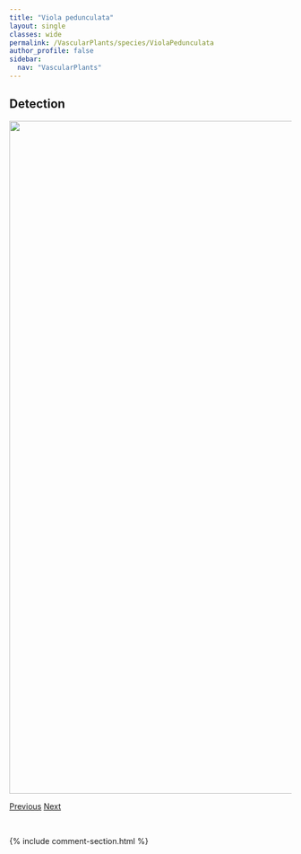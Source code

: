 ```yaml
---
title: "Viola pedunculata"
layout: single
classes: wide
permalink: /VascularPlants/species/ViolaPedunculata
author_profile: false
sidebar:
  nav: "VascularPlants"
---
```


<h2>Detection</h2>

<a href="https://drive.google.com/uc?export=view&id=1610CXV9XFBmgwbqzNgUt1dV15QMdMnsE">
<img src="https://drive.google.com/uc?export=view&id=1610CXV9XFBmgwbqzNgUt1dV15QMdMnsE" height = "1200" width = "800">
</a>


<a href="/DevelopmentWebsite/VascularPlants/species/ViolaPalustris" class="pagination--pager" title="Viola palustris">Previous</a> <a href="/DevelopmentWebsite/VascularPlants/species/ViolaRenifolia" class="pagination--pager" title="Viola renifolia">Next</a>

<p>&nbsp;</p>

{% include comment-section.html %}
